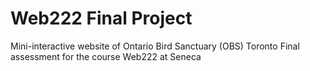 # Web222 Final Project
Mini-interactive website of Ontario Bird Sanctuary (OBS) Toronto
Final assessment for the course Web222 at Seneca
